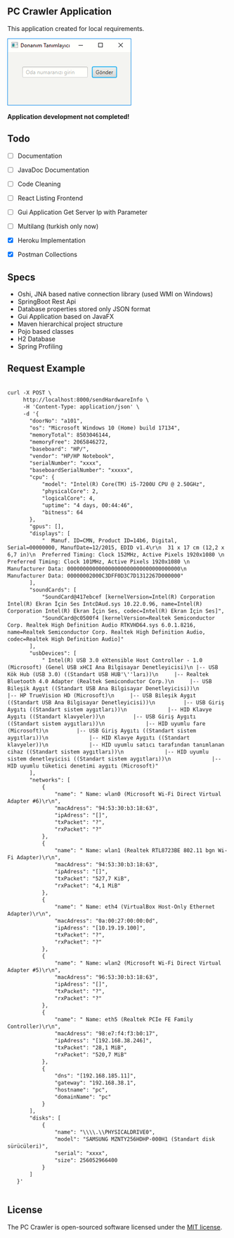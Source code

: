 ## PC Crawler Application

This application created for local requirements. 

![Screenshot](https://raw.githubusercontent.com/Shavell/repo-assets/master/pc-crawler/gui.png)

**Application development not completed!**


## Todo

- [ ] Documentation
- [ ] JavaDoc Documentation
- [ ] Code Cleaning
- [ ] React Listing Frontend
- [ ] Gui Application Get Server Ip with Parameter
- [ ] Multilang (turkish only now)
- [x] Heroku Implementation
- [x] Postman Collections



## Specs

- Oshi, JNA based native connection library (used WMI on Windows)
- SpringBoot Rest Api
- Database properties stored only JSON format
- Gui Application based on JavaFX
- Maven hierarchical project structure
- Pojo based classes
- H2 Database
- Spring Profiling 


## Request Example
```

curl -X POST \
     http://localhost:8000/sendHardwareInfo \
     -H 'Content-Type: application/json' \
     -d '{
       "doorNo": "a101",
       "os": "Microsoft Windows 10 (Home) build 17134",
       "memoryTotal": 8503046144,
       "memoryFree": 2065846272,
       "baseboard": "HP/",
       "vendor": "HP/HP Notebook",
       "serialNumber": "xxxx",
       "baseboardSerialNumber": "xxxxx",
       "cpu": {
           "model": "Intel(R) Core(TM) i5-7200U CPU @ 2.50GHz",
           "physicalCore": 2,
           "logicalCore": 4,
           "uptime": "4 days, 00:44:46",
           "bitness": 64
       },
       "gpus": [],
       "displays": [
           "  Manuf. ID=CMN, Product ID=14b6, Digital, Serial=00000000, ManufDate=12/2015, EDID v1.4\r\n  31 x 17 cm (12,2 x 6,7 in)\n  Preferred Timing: Clock 152MHz, Active Pixels 1920x1080 \n  Preferred Timing: Clock 101MHz, Active Pixels 1920x1080 \n  Manufacturer Data: 000000000000000000000000000000000000\n  Manufacturer Data: 00000002000C3DFF0D3C7D1312267D000000"
       ],
       "soundCards": [
           "SoundCard@417ebcef [kernelVersion=Intel(R) Corporation Intel(R) Ekran İçin Ses IntcDAud.sys 10.22.0.96, name=Intel(R) Corporation Intel(R) Ekran İçin Ses, codec=Intel(R) Ekran İçin Ses]",
           "SoundCard@c0500f4 [kernelVersion=Realtek Semiconductor Corp. Realtek High Definition Audio RTKVHD64.sys 6.0.1.8216, name=Realtek Semiconductor Corp. Realtek High Definition Audio, codec=Realtek High Definition Audio]"
       ],
       "usbDevices": [
           " Intel(R) USB 3.0 eXtensible Host Controller - 1.0 (Microsoft) (Genel USB xHCI Ana Bilgisayar Denetleyicisi)\n |-- USB Kök Hub (USB 3.0) ((Standart USB HUB'\''ları))\n     |-- Realtek Bluetooth 4.0 Adapter (Realtek Semiconductor Corp.)\n     |-- USB Bileşik Aygıt ((Standart USB Ana Bilgisayar Denetleyicisi))\n         |-- HP TrueVision HD (Microsoft)\n     |-- USB Bileşik Aygıt ((Standart USB Ana Bilgisayar Denetleyicisi))\n         |-- USB Giriş Aygıtı ((Standart sistem aygıtları))\n             |-- HID Klavye Aygıtı ((Standart klavyeler))\n         |-- USB Giriş Aygıtı ((Standart sistem aygıtları))\n             |-- HID uyumlu fare (Microsoft)\n         |-- USB Giriş Aygıtı ((Standart sistem aygıtları))\n             |-- HID Klavye Aygıtı ((Standart klavyeler))\n             |-- HID uyumlu satıcı tarafından tanımlanan cihaz ((Standart sistem aygıtları))\n             |-- HID uyumlu sistem denetleyicisi ((Standart sistem aygıtları))\n             |-- HID uyumlu tüketici denetimi aygıtı (Microsoft)"
       ],
       "networks": [
           {
               "name": " Name: wlan0 (Microsoft Wi-Fi Direct Virtual Adapter #6)\r\n",
               "macAdress": "94:53:30:b3:18:63",
               "ipAdress": "[]",
               "txPacket": "?",
               "rxPacket": "?"
           },
           {
               "name": " Name: wlan1 (Realtek RTL8723BE 802.11 bgn Wi-Fi Adapter)\r\n",
               "macAdress": "94:53:30:b3:18:63",
               "ipAdress": "[]",
               "txPacket": "527,7 KiB",
               "rxPacket": "4,1 MiB"
           },
           {
               "name": " Name: eth4 (VirtualBox Host-Only Ethernet Adapter)\r\n",
               "macAdress": "0a:00:27:00:00:0d",
               "ipAdress": "[10.19.19.100]",
               "txPacket": "?",
               "rxPacket": "?"
           },
           {
               "name": " Name: wlan2 (Microsoft Wi-Fi Direct Virtual Adapter #5)\r\n",
               "macAdress": "96:53:30:b3:18:63",
               "ipAdress": "[]",
               "txPacket": "?",
               "rxPacket": "?"
           },
           {
               "name": " Name: eth5 (Realtek PCIe FE Family Controller)\r\n",
               "macAdress": "98:e7:f4:f3:b0:17",
               "ipAdress": "[192.168.38.246]",
               "txPacket": "28,1 MiB",
               "rxPacket": "520,7 MiB"
           },
           {
               "dns": "[192.168.185.11]",
               "gateway": "192.168.38.1",
               "hostname": "pc",
               "domainName": "pc"
           }
       ],
       "disks": [
           {
               "name": "\\\\.\\PHYSICALDRIVE0",
               "model": "SAMSUNG MZNTY256HDHP-000H1 (Standart disk sürücüleri)",
               "serial": "xxxx",
               "size": 256052966400
           }
       ]
   }'


```
  


## License

The PC Crawler is open-sourced software licensed under the [MIT license](https://opensource.org/licenses/MIT).



